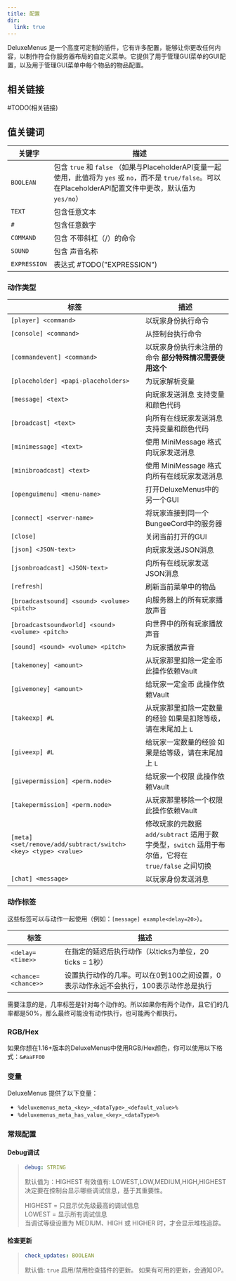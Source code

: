 ```yaml
---
title: 配置
dir:
  link: true
---
```



DeluxeMenus 是一个高度可定制的插件，它有许多配置，能够让你更改任何内容，以制作符合你服务器布局的自定义菜单。它提供了用于管理GUI菜单的GUI配置，以及用于管理GUI菜单中每个物品的物品配置。

## 相关链接
#TODO(相关链接)

## 值关键词

| 关键字 | 描述 |
| --- | --- |
| `BOOLEAN` | 包含 `true` 和 `false` （如果与PlaceholderAPI变量一起使用，此值将为 `yes` 或 `no`，而不是 `true/false`。可以在PlaceholderAPI配置文件中更改，默认值为 `yes/no`） |
| `TEXT` | 包含任意文本 |
| `#` | 包含任意数字 |
| `COMMAND` | 包含 不带斜杠（/）的命令 |
| `SOUND` | 包含 声音名称 |
| `EXPRESSION` | 表达式 #TODO("EXPRESSION") |

### 动作类型

| 标签 | 描述 |
| --- | --- |
| `[player] <command>` | 以玩家身份执行命令 |
| `[console] <command>` | 从控制台执行命令 |
| `[commandevent] <command>` | 以玩家身份执行未注册的命令 **部分特殊情况需要使用这个** |
| `[placeholder] <papi-placeholders>` | 为玩家解析变量 |
| `[message] <text>` | 向玩家发送消息 支持变量和颜色代码 |
| `[broadcast] <text>` | 向所有在线玩家发送消息 支持变量和颜色代码 |
| `[minimessage] <text>` | 使用 MiniMessage 格式向玩家发送消息 |
| `[minibroadcast] <text>` | 使用 MiniMessage 格式向所有在线玩家发送消息 |
| `[openguimenu] <menu-name>` | 打开DeluxeMenus中的另一个GUI |
| `[connect] <server-name>` | 将玩家连接到同一个BungeeCord中的服务器 |
| `[close]` | 关闭当前打开的GUI |
| `[json] <JSON-text>` | 向玩家发送JSON消息 |
| `[jsonbroadcast] <JSON-text>` | 向所有在线玩家发送JSON消息 |
| `[refresh]` | 刷新当前菜单中的物品 |
| `[broadcastsound] <sound> <volume> <pitch>` | 向服务器上的所有玩家播放声音 |
| `[broadcastsoundworld] <sound> <volume> <pitch>` | 向世界中的所有玩家播放声音 |
| `[sound] <sound> <volume> <pitch>` | 为玩家播放声音 |
| `[takemoney] <amount>` | 从玩家那里扣除一定金币 此操作依赖Vault |
| `[givemoney] <amount>` | 给玩家一定金币 此操作依赖Vault |
| `[takeexp] #L` | 从玩家那里扣除一定数量的经验 如果是扣除等级，请在末尾加上 `L` |
| `[giveexp] #L` | 给玩家一定数量的经验 如果是给等级，请在末尾加上 `L` |
| `[givepermission] <perm.node>` | 给玩家一个权限 此操作依赖Vault |
| `[takepermission] <perm.node>` | 从玩家那里移除一个权限 此操作依赖Vault |
| `[meta] <set/remove/add/subtract/switch> <key> <type> <value>` | 修改玩家的元数据 `add/subtract` 适用于数字类型，`switch` 适用于布尔值，它将在 `true/false` 之间切换 |
| `[chat] <message>` | 以玩家身份发送消息 |

### 动作标签
这些标签可以与动作一起使用（例如：`[message] example<delay=20>`）。

| 标签 | 描述 |
| --- | --- |
| `<delay=<time>>` | 在指定的延迟后执行动作（以ticks为单位，20 ticks = 1秒） |
| `<chance=<chance>>` | 设置执行动作的几率。可以在0到100之间设置，0表示动作永远不会执行，100表示动作总是执行 |

需要注意的是，几率标签是针对每个动作的。所以如果你有两个动作，且它们的几率都是50%，那么最终可能没有动作执行，也可能两个都执行。


### RGB/Hex
如果你想在1.16+版本的DeluxeMenus中使用RGB/Hex颜色，你可以使用以下格式：`&#aaFF00`

### 变量
DeluxeMenus 提供了以下变量：

- `%deluxemenus_meta_<key>_<dataType>_<default_value>%`
- `%deluxemenus_meta_has_value_<key>_<dataType>%`


### 常规配置

#### Debug调试
> ```yaml 
>debug: STRING
>```
>默认值为：HIGHEST 有效值有: LOWEST,LOW,MEDIUM,HIGH,HIGHEST
>决定要在控制台显示哪些调试信息，基于其重要性。
>
>HIGHEST = 只显示优先级最高的调试信息 <br/>
>LOWEST = 显示所有调试信息 <br/>
>当调试等级设置为 MEDIUM、HIGH 或 HIGHER 时，才会显示堆栈追踪。

#### 检查更新
> ```yaml
> check_updates: BOOLEAN
> ```
> 默认值: `true`
> 启用/禁用检查插件的更新。 如果有可用的更新，会通知OP。

